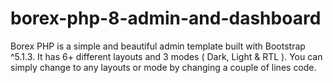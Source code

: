 # borex-php-8-admin-and-dashboard
Borex PHP is a simple and beautiful admin template built with Bootstrap ^5.1.3. It has 6+ different layouts and 3 modes ( Dark, Light &amp; RTL ). You can simply change to any layouts or mode by changing a couple of lines code.
